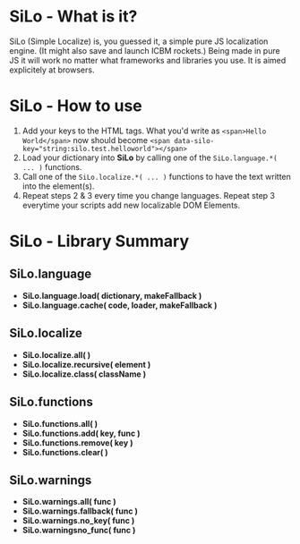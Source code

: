 # SiLo - What is it?
SiLo (Simple Localize) is, you guessed it, a simple pure JS localization engine. (It might also save and launch ICBM rockets.)
Being made in pure JS it will work no matter what frameworks and libraries you use.
It is aimed explicitely at browsers.

# SiLo - How to use
1. Add your keys to the HTML tags. What you'd write as `<span>Hello World</span>` now should become `<span data-silo-key="string:silo.test.helloworld"></span>`
0. Load your dictionary into **SiLo** by calling one of the `SiLo.language.*( ... )` functions.
0. Call one of the `SiLo.localize.*( ... )` functions to have the text written into the element(s).
0. Repeat steps 2 & 3 every time you change languages. Repeat step 3 everytime your scripts add new localizable DOM Elements.

# SiLo - Library Summary

## SiLo.language
+ **SiLo.language.load( dictionary, makeFallback )**
+ **SiLo.language.cache( code, loader, makeFallback )**

## SiLo.localize
+ **SiLo.localize.all( )**
+ **SiLo.localize.recursive( element )**
+ **SiLo.localize.class( className )**

## SiLo.functions
+ **SiLo.functions.all( )**
+ **SiLo.functions.add( key, func )**
+ **SiLo.functions.remove( key )**
+ **SiLo.functions.clear( )**

## SiLo.warnings
+ **SiLo.warnings.all( func )**
+ **SiLo.warnings.fallback( func )**
+ **SiLo.warnings.no_key( func )**
+ **SiLo.warningsno_func( func )**
